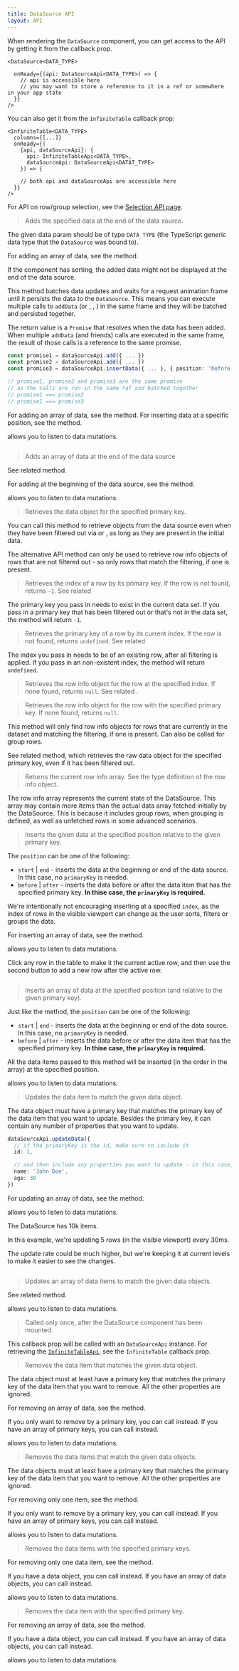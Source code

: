 ```yaml
---
title: DataSource API
layout: API
---
```


When rendering the `DataSource` component, you can get access to the API by getting it from the <DPropLink name="onReady" /> callback prop.

```tsx {3}
<DataSource<DATA_TYPE>
  
  onReady={(api: DataSourceApi<DATA_TYPE>) => {
    // api is accessible here
    // you may want to store a reference to it in a ref or somewhere in your app state
  }}
/>
```

You can also get it from the `InfiniteTable` <PropLink name="onReady" /> callback prop:


```tsx {4}
<InfiniteTable<DATA_TYPE>
  columns={[...]}
  onReady={(
    {api, dataSourceApi}: {
      api: InfiniteTableApi<DATA_TYPE>,
      dataSourceApi: DataSourceApi<DATAT_TYPE>
    }) => {

    // both api and dataSourceApi are accessible here
  }}
/>
```

For API on row/group selection, see the [Selection API page](/docs/reference/selection-api).


<PropTable sort searchPlaceholder="Type to filter API methods">



<Prop name="addData" type="(data: DATA_TYPE) => Promise">

> Adds the specified data at the end of the data source.

The given data param should be of type `DATA_TYPE` (the TypeScript generic data type that the `DataSource` was bound to).

For adding an array of data, see the <DApiLink name="addDataArray" /> method.

<Note>

If the component has <DPropLink name="sortInfo" code={false}>sorting</DPropLink>, the added data might not be displayed at the end of the data source.

</Note>

This method batches data updates and waits for a request animation frame until it persists the data to the `DataSource`. This means you can execute multiple calls to `addData` (or <DPropLink name="updateData"/>, <DPropLink name="removeData"/>, <DPropLink name="insertData"/>) in the same frame and they will be batched and persisted together.

The return value is a `Promise` that resolves when the data has been added. When multiple `addData` (and friends) calls are executed in the same frame, the result of those calls is a reference to the same promise.


```ts
const promise1 = dataSourceApi.add({ ... })
const promise2 = dataSourceApi.add({ ... })
const promise3 = dataSourceApi.insertData({ ... }, { position: 'before', primaryKey: 4 })

// promise1, promise2 and promise3 are the same promise
// as the calls are run in the same raf and batched together
// promise1 === promise2
// promise1 === promise3
```

For adding an array of data, see the <DApiLink name="addDataArray" /> method.
For inserting data at a specific position, see the <DApiLink name="insertData" /> method.

<DPropLink name="onDataMutations" /> allows you to listen to data mutations.

<Sandpack title="Using DataSourceApi.addData to update the DataSource">

```ts file="addData-example.page.tsx"
```

</Sandpack>

</Prop>

<Prop name="addDataArray" type="(data: DATA_TYPE[]) => Promise">

> Adds an array of data at the end of the data source

See related <DApiLink name="addData" /> method.

For adding at the beginning of the data source, see the <DApiLink name="insertDataArray" /> method.

<DPropLink name="onDataMutations" /> allows you to listen to data mutations.

</Prop>



<Prop name="getDataByPrimaryKey" type="(primaryKey: string | number) => DATA_TYPE | undefined">

> Retrieves the data object for the specified primary key.

You can call this method to retrieve objects from the data source even when they have been filtered out via <DPropLink name="filterValue" /> or <DPropLink name="filterFunction" />, as long as they are present in the initial data.

<Note>

The alternative API method <DApiLink name="getRowInfoByPrimaryKey" /> can only be used to retrieve <TypeLink name="InfiniteTableRowInfo" code={false}>row info objects</TypeLink> of rows that are not filtered out - so only rows that match the filtering, if one is present.

</Note>

</Prop>

<Prop name="getIndexByPrimaryKey" type="(id: any) => number">

> Retrieves the index of a row by its primary key. If the row is not found, returns `-1`. See related <DApiLink name="getPrimaryKeyByIndex" />

<Note>

The primary key you pass in needs to exist in the current data set. If you pass in a primary key that has been filtered out or that's not in the data set, the method will return `-1`.

</Note>

</Prop>

<Prop name="getPrimaryKeyByIndex" type="(index: number) => any | undefined ">

> Retrieves the primary key of a row by its current index. If the row is not found, returns `undefined`. See related <DApiLink name="getIndexByPrimaryKey" />

<Note>

The index you pass in needs to be of an existing row, after all filtering is applied. If you pass in an non-existent index, the method will return `undefined`.

</Note>

</Prop>

<Prop name="getRowInfoByIndex" type="(index: number) => InfiniteTableRowInfo<DATA_TYPE> | null">

> Retrieves the <TypeLink name="InfiniteTableRowInfo" code={false}>row info object</TypeLink> for the row at the specified index. If none found, returns `null`. See related <DApiLink name="getRowInfoByPrimaryKey" />.

</Prop>

<Prop name="getRowInfoByPrimaryKey" type="(id: any) => InfiniteTableRowInfo<DATA_TYPE> | null">

> Retrieves the <TypeLink name="InfiniteTableRowInfo" code={false}>row info object</TypeLink> for the row with the specified primary key. If none found, returns `null`.

This method will only find row info objects for rows that are currently in the dataset and matching the filtering, if one is present. Can also be called for group rows.

<Note>

See related <DApiLink name="getDataByPrimaryKey" /> method, which retrieves the raw data object for the specified primary key, even if it has been filtered out.

</Note>

</Prop>

<Prop name="getRowInfoArray" type="() => InfiniteTableRowInfo[]">

> Returns the current row info array. See <TypeLink name="InfiniteTableRowInfo" code={false}>the type definition of the row info object</TypeLink>.

The row info array represents the current state of the DataSource. This array may contain more items than the actual data array fetched initially by the DataSource. This is because it includes group rows, when grouping is defined, as well as unfetched rows in some advanced scenarios.

</Prop>


<Prop name="insertData" type="(data: DATA_TYPE, { position, primaryKey }) => Promise">

> Inserts the given data at the specified position relative to the given primary key.

The `position` can be one of the following:

* `start` | `end` - inserts the data at the beginning or end of the data source. In this case, no `primaryKey` is needed.
* `before` | `after` - inserts the data before or after the data item that has the specified primary key. **In thise case, the `primaryKey` is required.**

We're intentionally not encouraging inserting at a specified `index`, as the index of rows in the visible viewport can change as the user sorts, filters or groups the data.

For inserting an array of data, see the <DApiLink name="insertDataArray" /> method.

<DPropLink name="onDataMutations" /> allows you to listen to data mutations.

<Sandpack title="Inserting data at various locations">

<Description>

Click any row in the table to make it the current active row, and then use the second button to add a new row after the active row.

</Description>

```ts file="insert-example.page.tsx"
```

</Sandpack>


</Prop>

<Prop name="insertDataArray" type="(data: DATA_TYPE[], { position, primaryKey }) => Promise">

> Inserts an array of data at the specified position (and relative to the given primary key).

Just like the <DApiLink name="insertData" /> method, the `position` can be one of the following:

* `start` | `end` - inserts the data at the beginning or end of the data source. In this case, no `primaryKey` is needed.
* `before` | `after` - inserts the data before or after the data item that has the specified primary key. **In thise case, the `primaryKey` is required.**


All the data items passed to this method will be inserted (in the order in the array) at the specified position.

<DPropLink name="onDataMutations" /> allows you to listen to data mutations.

</Prop>


<Prop name="updateData" type="(data: Partial<DATA_TYPE>) => Promise">

> Updates the data item to match the given data object.

<Note>

The data object must have a primary key that matches the primary key of the data item that you want to update. Besides the primary key, it can contain any number of properties that you want to update.

</Note>


```ts
dataSourceApi.updateData({
  // if the primaryKey is the id, make sure to include it
  id: 1,

  // and then include any properties you want to update - in this case, the name and age
  name: 'John Doe',
  age: 30
})
```

For updating an array of data, see the <DApiLink name="updateDataArray" /> method.

<DPropLink name="onDataMutations" /> allows you to listen to data mutations.

<Sandpack title="Live data updates with DataSourceApi.updateData">

<Description>

The DataSource has 10k items.

In this example, we're updating 5 rows (in the visible viewport) every 30ms.

The update rate could be much higher, but we're keeping it at current levels to make it easier to see the changes.

</Description>

```ts file="liveUpdates-example.page.tsx"
```

</Sandpack>

</Prop>

<Prop name="updateDataArray" type="(data: Partial<DATA_TYPE>[]) => Promise">

> Updates an array of data items to match the given data objects.

See related <DApiLink name="updateData" /> method.

<DPropLink name="onDataMutations" /> allows you to listen to data mutations.

</Prop>

<Prop name="onReady" type="(api: DataSourceApi) => void">

> Called only once, after the DataSource component has been mounted.

This callback prop will be called with an `DataSourceApi` instance. For retrieving the [`InfiniteTableApi`](/docs/reference/api), see the `InfiniteTable` <PropLink name="onReady" /> callback prop.

</Prop>

<Prop name="removeData" type="(data: Partial<DATA_TYPE>) => Promise">

> Removes the data item that matches the given data object.

The data object must at least have a primary key that matches the primary key of the data item that you want to remove. All the other properties are ignored.

For removing an array of data, see the <DApiLink name="removeDataArray" /> method.

If you only want to remove by a primary key, you can call <DApiLink name="removeDataByPrimaryKey" /> instead.
If you have an array of primary keys, you can call <DApiLink name="removeDataArrayByPrimaryKeys" /> instead.

<DPropLink name="onDataMutations" /> allows you to listen to data mutations.

</Prop>

<Prop name="removeDataArray" type="(data: Partial<DATA_TYPE>[]) => Promise">

> Removes the data items that match the given data objects.

The data objects must at least have a primary key that matches the primary key of the data item that you want to remove. All the other properties are ignored.

For removing only one item, see the <DApiLink name="removeData" /> method.

If you only want to remove by a primary key, you can call <DApiLink name="removeDataByPrimaryKey" /> instead.
If you have an array of primary keys, you can call <DApiLink name="removeDataArrayByPrimaryKeys" /> instead.

<DPropLink name="onDataMutations" /> allows you to listen to data mutations.

</Prop>

<Prop name="removeDataArrayByPrimaryKeys" type="(primaryKeys: (string | number)[]) => Promise">

> Removes the data items with the specified primary keys.

For removing only one data item, see the <DApiLink name="removeDataByPrimaryKey" /> method.

If you have a data object, you can call <DApiLink name="removeData" /> instead.
If you have an array of data objects, you can call <DApiLink name="removeDataArray" /> instead.

<DPropLink name="onDataMutations" /> allows you to listen to data mutations.

</Prop>

<Prop name="removeDataByPrimaryKey" type="(primaryKey: string | number) => Promise">

> Removes the data item with the specified primary key.

For removing an array of data, see the <DApiLink name="removeDataArrayByPrimaryKeys" /> method.

If you have a data object, you can call <DApiLink name="removeData" /> instead.
If you have an array of data objects, you can call <DApiLink name="removeDataArray" /> instead.

<DPropLink name="onDataMutations" /> allows you to listen to data mutations.
</Prop>


</PropTable>
